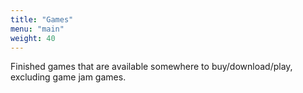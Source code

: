 ```yaml
---
title: "Games"
menu: "main"
weight: 40
---
```


Finished games that are available somewhere to buy/download/play, excluding game jam games.
